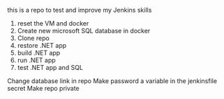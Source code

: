this is a repo to test and improve my Jenkins skills


1. reset the VM and docker
2. Create new microsoft SQL database in docker
3. Clone repo
4. restore .NET app
5. build .NET app
6. run .NET app
7. test .NET app and SQL


Change database link in repo
Make password a variable in the jenkinsfile secret
Make repo private